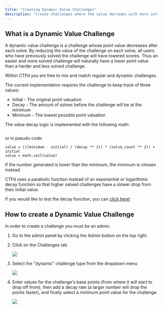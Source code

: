 ```yaml
---
title: "Creating Dynamic Value Challenges"
description: "Create challenges where the value decreaes with more solves"
---
```


## What is a Dynamic Value Challenge

A dynamic value challenge is a challenge whose point value decreases after each solve. By reducing the value of the challenge on each solve, all users who have previously solved the challenge will have lowered scores. Thus an easier and more solved challenge will naturally have a lower point value than a harder and less solved challenge.

Within CTFd you are free to mix and match regular and dynamic challenges.

The current implementation requires the challenge to keep track of three values:

- Initial - The original point valuation
- Decay - The amount of solves before the challenge will be at the minimum
- Minimum - The lowest possible point valuation

The value decay logic is implemented with the following math:

<img src="../../../images/challenges/decay-function.png" alt="" style="max-width:250px;">

or in pseudo code:

```
value = (((minimum - initial) / (decay ** 2)) * (solve_count ** 2)) + initial
value = math.ceil(value)
```

If the number generated is lower than the minimum, the minimum is chosen instead.

CTFd uses a parabolic function instead of an exponential or logarithmic decay function so that higher valued challenges have a slower drop from their initial value.

<div class="alert rounded-0 alert-primary">
  If you would like to test the decay function, you can <a href="https://repl.it/repls/YouthfulPungentPdf">click here!</a>
</div>

## How to create a Dynamic Value Challenge

In order to create a challenge you must be an admin.

1. Go to the admin panel by clicking the Admin button on the top right.

2. Click on the Challenges tab

   ![](/images/challenges/create-button-icon.png)

3) Select the "dynamic" challenge type from the dropdown menu

   ![](/images/challenges/dynamic-challenge-dropdown.png)

4) Enter values for the challenge's base points (from where it will start to drop off from), then add a decay rate (a larger number will drop the points faster), and finally select a minimum point value for the challenge.

   ![](/images/challenges/dynamic-challenge-options.png)
